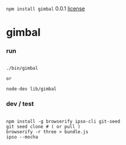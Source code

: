 `npm install gimbal` 0.0.1 [license](./license)

gimbal
======

### run 

```

./bin/gimbal

or

node-dev lib/gimbal

```


### dev / test

```

npm install -g browserify ipso-cli git-seed
git seed clone # ( or pull )
browserify -r three > bundle.js
ipso --mocha

```
